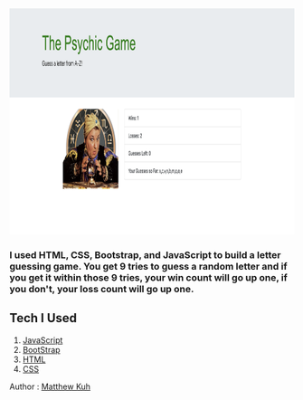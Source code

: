 <img src="assets/images/psychicss.png" width=600 height=400>

### I used HTML, CSS, Bootstrap, and JavaScript to build a letter guessing game.  You get 9 tries to guess a random letter and if you get it within those 9 tries, your win count will go up one, if you don't, your loss count will go up one.

## Tech I Used

1. [JavaScript](https://www.w3schools.com/js/js_intro.asp)
2. [BootStrap](https://getbootstrap.com/docs/4.3/getting-started/introduction/) 
3. [HTML](https://www.w3schools.com/html/html_intro.asp)
4. [CSS](https://www.w3schools.com/html/html_css.asp)

Author : [Matthew Kuh](https://github.com/matkuh)